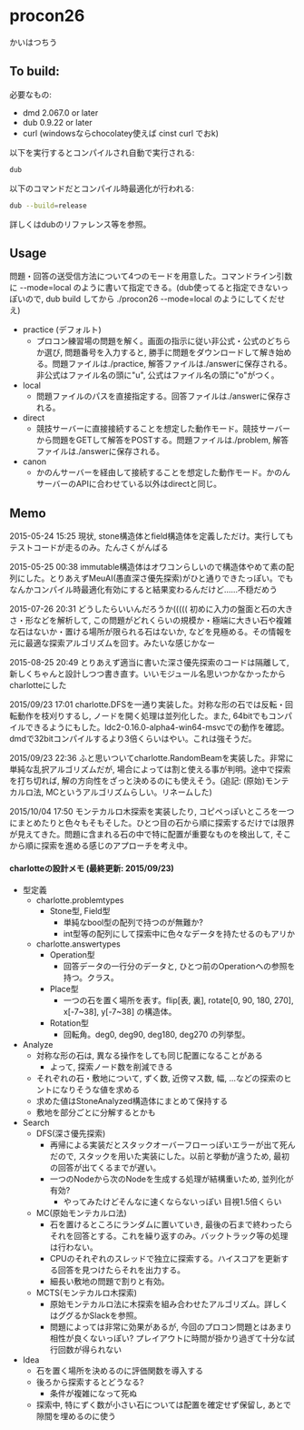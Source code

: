 # procon26

かいはつちう

## To build:

必要なもの:

  * dmd 2.067.0 or later
  * dub 0.9.22 or later
  * curl (windowsならchocolatey使えば cinst curl でおk)

以下を実行するとコンパイルされ自動で実行される:

```sh
dub
```

以下のコマンドだとコンパイル時最適化が行われる:

```sh
dub --build=release
```

詳しくはdubのリファレンス等を参照。

## Usage

問題・回答の送受信方法について4つのモードを用意した。コマンドライン引数に --mode=local のように書いて指定できる。(dub使ってると指定できないっぽいので, dub build してから ./procon26 --mode=local のようにしてくだせえ)

- practice (デフォルト)
  - プロコン練習場の問題を解く。画面の指示に従い非公式・公式のどちらか選び, 問題番号を入力すると, 勝手に問題をダウンロードして解き始める。問題ファイルは./practice, 解答ファイルは./answerに保存される。非公式はファイル名の頭に"u", 公式はファイル名の頭に"o"がつく。
- local
  - 問題ファイルのパスを直接指定する。回答ファイルは./answerに保存される。
- direct
  - 競技サーバーに直接接続することを想定した動作モード。競技サーバーから問題をGETして解答をPOSTする。問題ファイルは./problem, 解答ファイルは./answerに保存される。
- canon
  - かのんサーバーを経由して接続することを想定した動作モード。かのんサーバーのAPIに合わせている以外はdirectと同じ。

## Memo

2015-05-24 15:25 現状, stone構造体とfield構造体を定義しただけ。実行してもテストコードが走るのみ。たんさくがんばる

2015-05-25 00:38 immutable構造体はオワコンらしいので構造体やめて素の配列にした。とりあえずMeuAI(愚直深さ優先探索)がひと通りできたっぽい。でもなんかコンパイル時最適化有効にすると結果変わるんだけど……不穏だめう

2015-07-26 20:31 どうしたらいいんだろうか(((((
初めに入力の盤面と石の大きさ・形などを解析して, この問題がどれくらいの規模か・極端に大きい石や複雑な石はないか・置ける場所が限られる石はないか, などを見極める。その情報を元に最適な探索アルゴリズムを回す。みたいな感じかなー

2015-08-25 20:49 とりあえず適当に書いた深さ優先探索のコードは隔離して, 新しくちゃんと設計しつつ書き直す。いいモジュール名思いつかなかったからcharlotteにした

2015/09/23 17:01 charlotte.DFSを一通り実装した。対称な形の石では反転・回転動作を枝刈りするし, ノードを開く処理は並列化した。また, 64bitでもコンパイルできるようにもした。ldc2-0.16.0-alpha4-win64-msvcでの動作を確認。dmdで32bitコンパイルするより3倍くらいはやい。これは強そうだ。

2015/09/23 22:36 ふと思いついてcharlotte.RandomBeamを実装した。非常に単純な乱択アルゴリズムだが, 場合によっては割と使える事が判明。途中で探索を打ち切れば, 解の方向性をざっと決めるのにも使えそう。(追記: (原始)モンテカルロ法, MCというアルゴリズムらしい。リネームした)

2015/10/04 17:50 モンテカルロ木探索を実装したり, コピペっぽいところを一つにまとめたりと色々もそもそした。ひとつ目の石から順に探索するだけでは限界が見えてきた。問題に含まれる石の中で特に配置が重要なものを検出して, そこから順に探索を進める感じのアプローチを考え中。

#### charlotteの設計メモ (最終更新: 2015/09/23)
- 型定義
  - charlotte.problemtypes
    - Stone型, Field型
      - 単純なbool型の配列で持つのが無難か?
      - int型等の配列にして探索中に色々なデータを持たせるのもアリか
  - charlotte.answertypes
    - Operation型
      - 回答データの一行分のデータと, ひとつ前のOperationへの参照を持つ。クラス。
    - Place型
      - 一つの石を置く場所を表す。flip[表, 裏], rotate[0, 90, 180, 270], x[-7~38], y[-7~38] の構造体。
    - Rotation型
      - 回転角。deg0, deg90, deg180, deg270 の列挙型。
- Analyze
  - 対称な形の石は, 異なる操作をしても同じ配置になることがある
    - よって, 探索ノード数を削減できる
  - それぞれの石・敷地について, ずく数, 近傍マス数, 幅, ...などの探索のヒントになりそうな値を求める
  - 求めた値はStoneAnalyzed構造体にまとめて保持する
  - 敷地を部分ごとに分解するとかも
- Search
  - DFS(深さ優先探索)
    - 再帰による実装だとスタックオーバーフローっぽいエラーが出て死んだので, スタックを用いた実装にした。以前と挙動が違うため, 最初の回答が出てくるまでが遅い。
    - 一つのNodeから次のNodeを生成する処理が結構重いため, 並列化が有効?
      - やってみたけどそんなに速くならないっぽい 目視1.5倍くらい
  - MC(原始モンテカルロ法)
    - 石を置けるところにランダムに置いていき, 最後の石まで終わったらそれを回答とする。これを繰り返すのみ。バックトラック等の処理は行わない。
    - CPUのそれぞれのスレッドで独立に探索する。ハイスコアを更新する回答を見つけたらそれを出力する。
    - 細長い敷地の問題で割りと有効。
  - MCTS(モンテカルロ木探索)
    - 原始モンテカルロ法に木探索を組み合わせたアルゴリズム。詳しくはググるかSlackを参照。
    - 問題によっては非常に効果があるが, 今回のプロコン問題とはあまり相性が良くないっぽい? プレイアウトに時間が掛かり過ぎて十分な試行回数が得られない
- Idea
  - 石を置く場所を決めるのに評価関数を導入する
  - 後ろから探索するとどうなる?
    - 条件が複雑になって死ぬ
  - 探索中, 特にずく数が小さい石については配置を確定せず保留し, あとで隙間を埋めるのに使う
